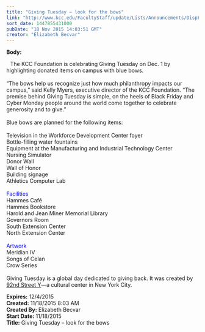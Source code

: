 ```yaml
---
title: "Giving Tuesday – look for the bows"
link: "http://www.kcc.edu/FacultyStaff/update/Lists/Announcements/DispForm.aspx?ID=2084"
sort_date: 1447855431000
pubDate: "18 Nov 2015 14:03:51 GMT"
creator: "Elizabeth Becvar"
---
```


<div><b>Body:</b> <div class="ExternalClassC5FBA84A457F4AC9B35CC17F51BD2005"><p>​<img src="/FacultyStaff/update/PublishingImages/2015-Save-the-Date_blue-PROFILE-image-size.jpg" alt="" style="vertical-align:auto;float:left;margin:5px" />The KCC Foundation is celebrating Giving Tuesday on Dec. 1 by highlighting donated items on campus with blue bows. <br /><br />“The bows help us recognize just how much philanthropy impacts our campus,” said Kelly Myers, executive director of the KCC Foundation. “The premise behind Giving Tuesday is simple, on the heels of Black Friday and Cyber Monday people around the world come together to celebrate generosity and to give.”<br /><br />Blue bows are planned for the following items:<br /><br />Television in the Workforce Development Center foyer<br />Bottle-filling water fountains<br />Equipment at the Manufacturing and Industrial Technology Center<br />Nursing Simulator<br />Donor Wall<br />Wall of Honor<br />Building signage<br />Athletics Computer Lab<br /><br /><span style="color:blue">Facilities</span><br />Hammes Café<br />Hammes Bookstore<br />Harold and Jean Miner Memorial Library<br />Governors Room<br />South Extension Center<br />North Extension Center<br /><br /><span style="color:blue">Artwork</span><br />Meridian IV <br />Songs of Celan<br />Crow Series<br /><br />Giving Tuesday is a global day dedicated to giving back. It was created by <a href="http://www.92y.org/">92nd Street Y</a>—a cultural center in New York City.  <br /></p></div></div>
<div><b>Expires:</b> 12/4/2015</div>
<div><b>Created:</b> 11/18/2015 8:03 AM</div>
<div><b>Created By:</b> Elizabeth Becvar</div>
<div><b>Start Date:</b> 11/18/2015</div>
<div><b>Title:</b> Giving Tuesday – look for the bows</div>
